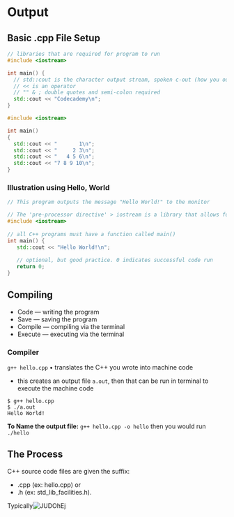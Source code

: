 # Output

## Basic .cpp File Setup

```C++
// libraries that are required for program to run
#include <iostream>

int main() {
  // std::cout is the character output stream, spoken c-out (how you output to the terminal)
  // << is an operator
  // "" & ; double quotes and semi-colon required
  std::cout << "Codecademy\n";
}
```

```C++
#include <iostream>

int main() 
{
  std::cout << "       1\n";
  std::cout << "     2 3\n";
  std::cout << "   4 5 6\n";
  std::cout << "7 8 9 10\n";        
}
```

### Illustration using Hello, World

```C++
// This program outputs the message "Hello World!" to the monitor

// The 'pre-processor directive' > iostream is a library that allows for input and output
#include <iostream>
 
// all C++ programs must have a function called main()
int main() {
   std::cout << "Hello World!\n";
   
   // optional, but good practice. 0 indicates successful code run
   return 0;
}
```

## Compiling
- Code — writing the program
- Save — saving the program
- Compile — compiling via the terminal
- Execute — executing via the terminal

### Compiler

`g++ hello.cpp` • translates the C++ you wrote into machine code
- this creates an output file `a.out`, then that can be run in terminal to execute the machine code

```unix
$ g++ hello.cpp 
$ ./a.out 
Hello World!
```
**To Name the output file:** `g++ hello.cpp -o hello` then you would run `./hello`

## The Process

 C++ source code files are given the suffix:

- .cpp (ex: hello.cpp) or
- .h (ex: std_lib_facilities.h).

Typically![JUDOhEj](https://user-images.githubusercontent.com/26289436/116697093-c1fe8600-a990-11eb-8eb8-c9b937241d8f.png)


